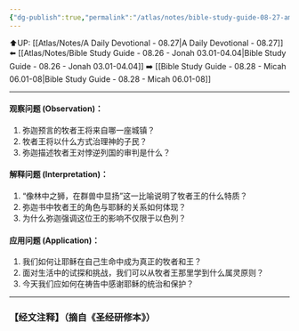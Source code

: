 ```yaml
---
{"dg-publish":true,"permalink":"/atlas/notes/bible-study-guide-08-27-amos-01-01-02-05/"}
---
```


⬆️UP: [[Atlas/Notes/A Daily Devotional - 08.27\|A Daily Devotional - 08.27]]
⬅️ [[Atlas/Notes/Bible Study Guide - 08.26 - Jonah 03.01-04.04\|Bible Study Guide - 08.26 - Jonah 03.01-04.04]]
➡️ [[Bible Study Guide - 08.28 - Micah 06.01-08\|Bible Study Guide - 08.28 - Micah 06.01-08]] 

---

#### 观察问题 (Observation)：

1. 弥迦预言的牧者王将来自哪一座城镇？
2. 牧者王将以什么方式治理神的子民？
3. 弥迦描述牧者王对悖逆列国的审判是什么？

#### 解释问题 (Interpretation)：

1. “像林中之狮，在群兽中显扬”这一比喻说明了牧者王的什么特质？
2. 弥迦书中牧者王的角色与耶稣的关系如何体现？
3. 为什么弥迦强调这位王的影响不仅限于以色列？

#### 应用问题 (Application)：

1. 我们如何让耶稣在自己生命中成为真正的牧者和王？
2. 面对生活中的试探和挑战，我们可以从牧者王那里学到什么属灵原则？
3. 今天我们应如何在祷告中感谢耶稣的统治和保护？

---
### 【经文注释】（摘自《圣经研修本》）

